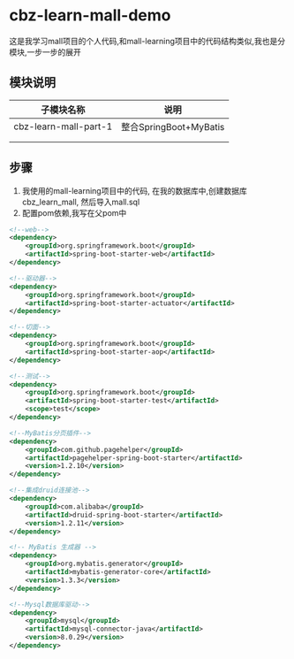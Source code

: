 # cbz-learn-mall-demo
这是我学习mall项目的个人代码,和mall-learning项目中的代码结构类似,我也是分模块,一步一步的展开

## 模块说明

| 子模块名称            | 说明                   |
| --------------------- | ---------------------- |
| cbz-learn-mall-part-1 | 整合SpringBoot+MyBatis |
|                       |                        |
|                       |                        |

## 步骤

1. 我使用的mall-learning项目中的代码, 在我的数据库中,创建数据库cbz_learn_mall, 然后导入mall.sql
2. 配置pom依赖,我写在父pom中
```xml
<!--web-->
<dependency>
    <groupId>org.springframework.boot</groupId>
    <artifactId>spring-boot-starter-web</artifactId>
</dependency>

<!--驱动器-->
<dependency>
    <groupId>org.springframework.boot</groupId>
    <artifactId>spring-boot-starter-actuator</artifactId>
</dependency>

<!--切面-->
<dependency>
    <groupId>org.springframework.boot</groupId>
    <artifactId>spring-boot-starter-aop</artifactId>
</dependency>

<!--测试-->
<dependency>
    <groupId>org.springframework.boot</groupId>
    <artifactId>spring-boot-starter-test</artifactId>
    <scope>test</scope>
</dependency>

<!--MyBatis分页插件-->
<dependency>
    <groupId>com.github.pagehelper</groupId>
    <artifactId>pagehelper-spring-boot-starter</artifactId>
    <version>1.2.10</version>
</dependency>

<!--集成druid连接池-->
<dependency>
    <groupId>com.alibaba</groupId>
    <artifactId>druid-spring-boot-starter</artifactId>
    <version>1.2.11</version>
</dependency>

<!-- MyBatis 生成器 -->
<dependency>
    <groupId>org.mybatis.generator</groupId>
    <artifactId>mybatis-generator-core</artifactId>
    <version>1.3.3</version>
</dependency>

<!--Mysql数据库驱动-->
<dependency>
    <groupId>mysql</groupId>
    <artifactId>mysql-connector-java</artifactId>
    <version>8.0.29</version>
</dependency>
```
